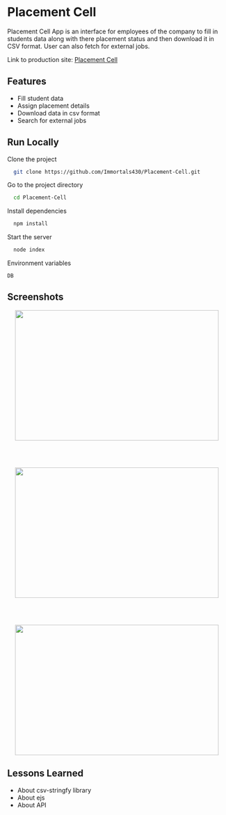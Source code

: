 
# Placement Cell
Placement Cell App is an interface for employees of the company to fill in students data along with there placement status and then download it in CSV format. User can also fetch for external jobs.

Link to production site: [Placement Cell](https://placement-cell.vercel.app/)


## Features

- Fill student data
- Assign placement details
- Download data in csv format
- Search for external jobs

## Run Locally

Clone the project

```bash
  git clone https://github.com/Immortals430/Placement-Cell.git
```

Go to the project directory

```bash
  cd Placement-Cell
```

Install dependencies

```bash
  npm install
```

Start the server

```bash
  node index
```




Environment variables

`DB`



## Screenshots


<p align="center">
<img src="https://github.com/user-attachments/assets/b09dc9d7-60f5-4384-b67c-b2dc0862fb94" width="468" height="300" />
</p>

<br>
<br>

<p align="center">
<img src="https://github.com/user-attachments/assets/a52671ed-d9f3-4033-8963-3893e4e94112" width="468" height="300" />
</p>

<br>
<br>

<p align="center">
<img src="https://github.com/user-attachments/assets/a2e3dfe6-e757-401b-bb07-e268026804c6" width="468" height="300" />
</p>





## Lessons Learned

- About csv-stringfy library
- About ejs
- About API

